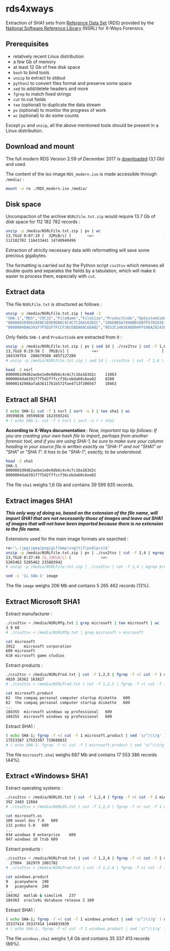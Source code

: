 # rds4xways

Extraction of SHA1 sets from [Reference Data Set](https://www.nist.gov/itl/ssd/software-quality-group/nsrl-download/current-rds-hash-sets) (RDS) provided by the [National Software Reference Library](https://www.nist.gov/software-quality-group/national-software-reference-library-nsrl) (NSRL) for X-Ways Forensics.


## Prerequisites

- relatively recent Linux distribution
- a few Gb of memory
- at least 12 Gb of free disk space
- `bash` to bind tools
- `unzip` to extract to stdout
- `python2` to convert files format and preserve some space
- `sed` to add/delete headers and more
- `fgrep` to match fixed strings
- `cut` to cut fields
- `tee` (optional) to duplicate the data stream
- `pv` (optional) to monitor the progress of work
- `wc` (optional) to do some counts

Except `pv` and `unzip`, all the above mentioned tools should be present in a Linux distribution.



## Download and mount

The full modern RDS Version 2.59 of December 2017 is [downloaded](https://www.nist.gov/itl/ssd/software-quality-group/nsrl-download/current-rds-hash-sets) (3,1 Gb) and used.

The content of the iso image `RDS_modern.iso` is made accessible through `/media/` :

```bash
mount -o ro ./RDS_modern.iso /media/
```



## Disk space

Uncompaction of the archive `NSRLFile.txt.zip` would require 13.7 Gb of disk space for 112 182 782 records :

```bash
unzip -p /media/NSRLFile.txt.zip | pv | wc
13,7GiO 0:07:19 [  32MiB/s] [       <=>                               ]
112182782 116433441 14740940496
```

Extraction of strictly necessary data with reformatting will save some precious gigabytes.

The formatting is carried out by the Python script `csv2tsv` which removes all double quots and separates the fields by a tabulation, which will make it easier to process them, especially with `cut`.



## Extract data

The file `NSRLFile.txt` is structured as follows :

```bash
unzip -p /media/NSRLFile.txt.zip | head -3
"SHA-1","MD5","CRC32","FileName","FileSize","ProductCode","OpSystemCode","SpecialCode"
"0000002D9D62AEBE1E0E9DB6C4C4C7C16A163D2C","1D6EBB5A789ABD108FF578263E1F40F3","FFFFFFFF","_sfx_0024._p",4109,11063,"358",""
"0000004DA6391F7F5D2F7FCCF36CEBDA60C6EA02","0E53C14A3E48D94FF596A2824307B492","AA6A7B16","00br2026.gif",2226,8280,"358",""
```

Only fields `SHA-1` and `ProductCode` are extracted from it :

```bash
unzip -p /media/NSRLFile.txt.zip | pv | sed 1d | ./csv2tsv | cut -f 1,6 | sort -u | tee nsrl | wc
13,7GiO 0:29:56 [  7MiB/s] [          <=>                            ]
104339754  208679508 4857127280
# unzip -p /media/NSRLFile.txt.zip | sed 1d | ./csv2tsv | cut -f 1,6 | sort -u > nsrl
```
```bash
head -3 nsrl 
0000002d9d62aebe1e0e9db6c4c4c7c16a163d2c	11063
0000004da6391f7f5d2f7fccf36cebda60c6ea02	8280
00000142988afa836117b1b572fae4713f200567	10463
```



## Extract all SHA1

```bash
( echo SHA-1; cut -f 1 nsrl | sort -u ) | tee sha1 | wc
39599836 39599836 1623593241
# ( echo SHA-1; cut -f 1 nsrl | sort -u ) > sha1
```

**According to X-Ways documentation** : *Now, important top tip follows: If you are creating your own hash file to import, perhaps from another forensic tool, and if you are using SHA-1, be sure to make sure your column heading in your source file is written exactly as "SHA-1" and not "SHA1" or "SHA" or "SHA 1". It has to be "SHA-1", exactly, to be understood.*

```bash
head -3 sha1
SHA-1
0000002d9d62aebe1e0e9db6c4c4c7c16a163d2c
0000004da6391f7f5d2f7fccf36cebda60c6ea02
```

The file `sha1` weighs 1,6 Gb and contains 39 599 835 records.



## Extract images SHA1

***This only way of doing so, based on the extension of the file name, will import SHA1 that are not necessarily those of images and leave out SHA1 of images that will not have been imported because there is no extension to the file name.***

Extensions used for the main image formats are searched :

```bash
re='\.(jpg|jpeg|png|gif|bmp|svg|tif|psd|pcx)$'
unzip -p /media/NSRLFile.txt.zip | pv | ./csv2tsv | cut -f 1,4 | egrep $re | cut -f 1 | sort -u | tee image | wc
13,7GiO 0:37:49 [6,19MiB/s] [             <=>                         ]
5265462 5265462 215883942
# unzip -p /media/NSRLFile.txt.zip | ./csv2tsv | cut -f 1,4 | egrep $re | cut -f 1 | sort -u > image
```
```bash
sed -i '1i SHA-1' image
```

The file `image` weighs 206 Mb and contains 5 265 462 records (13%).



## Extract Microsoft SHA1

Extract manufacturer :

```bash
./csv2tsv < /media/NSRLMfg.txt | grep microsoft | tee microsoft | wc
3 9 68
# ./csv2tsv < /media/NSRLMfg.txt | grep microsoft > microsoft
```
```bash
cat microsoft
3912	microsoft corporation
609	microsoft
610	microsoft game studios
```

Extract products :

```bash
./csv2tsv < /media/NSRLProd.txt | cut -f 1,2,5 | fgrep -f <( cut -f 1 microsoft | sed 's/^/\t/g' ) | tee microsoft.product | wc
4020 26362 163827
# ./csv2tsv < /media/NSRLProd.txt | cut -f 1,2,5 | fgrep -f <( cut -f 1 microsoft | sed 's/^/\t/g' ) > microsoft.product
```
```bash
cat microsoft.product
62	the compaq personal computer startup diskette	609
62	the compaq personal computer startup diskette	609
...
184355	microsoft windows xp professional	609
184355	microsoft windows xp professional	609
```

Extract SHA1 :

```bash
( echo SHA-1; fgrep -f <( cut -f 1 microsoft.product | sed 's/^/\t/g' ) nsrl | cut -f 1 | sort -u ) | tee microsoft.sha1 | wc
17553387 17553387 719688832
# ( echo SHA-1; fgrep -f <( cut -f 1 microsoft.product | sed 's/^/\t/g' ) nsrl | cut -f 1 | sort -u ) > microsoft.sha1
```

The file `microsoft.sha1` weighs 687 Mb and contains 17 553 386 records (44%).



## Extract «Windows» SHA1

Extract operating systems :

```bash
./csv2tsv < /media/NSRLOS.txt | cut -f 1,2,4 | fgrep -f <( cut -f 1 microsoft | sed 's/^/\t/g' ) | tee microsoft.os | wc
392 2403 12664
# ./csv2tsv < /media/NSRLOS.txt | cut -f 1,2,4 | fgrep -f <( cut -f 1 microsoft | sed 's/^/\t/g' ) > microsoft.os
```
```bash
cat microsoft.os
109	novel dos 7.0	609
115	pcdos 5.0	609
...
934	windows 8 enterprise	609
947	windows 10 ltsb	609
```

Extract products :

```bash
./csv2tsv < /media/NSRLProd.txt | cut -f 1,2,4 | fgrep -f <( cut -f 1 microsoft.os | sed 's/^/\t/g' ) | tee windows.product | wc
  27804  162979 1001782
# ./csv2tsv < /media/NSRLProd.txt | cut -f 1,2,4 | fgrep -f <( cut -f 1 microsoft.os | sed 's/^/\t/g' ) > windows.product
```
```bash
cat windows.product
9	pcanywhere	190
9	pcanywhere	200
...
184362	matlab & simulink	237
184363	oracle9i database release 2	189
```

Extract SHA1 :

```bash
( echo SHA-1; fgrep -f <( cut -f 1 windows.product | sed 's/^/\t/g' ) nsrl | cut -f 1 | sort -u ) | tee windows.sha1 | wc
35337414 35337414 1448833939
# ( echo SHA-1; fgrep -f <( cut -f 1 windows.product | sed 's/^/\t/g' ) nsrl | cut -f 1 | sort -u ) > windows.sha1
```

The file `windows.sha1` weighs 1,4 Gb and contains 35 337 413 records (89%).
